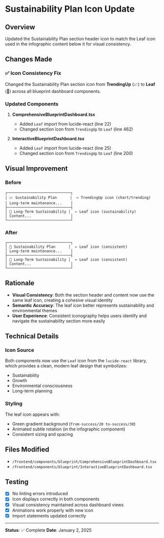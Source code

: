 # Sustainability Plan Icon Update

## Overview
Updated the Sustainability Plan section header icon to match the Leaf icon used in the infographic content below it for visual consistency.

## Changes Made

### ✅ Icon Consistency Fix

Changed the Sustainability Plan section icon from **TrendingUp** (📈) to **Leaf** (🍃) across all blueprint dashboard components.

### Updated Components

1. **ComprehensiveBlueprintDashboard.tsx**
   - Added `Leaf` import from lucide-react (line 22)
   - Changed section icon from `TrendingUp` to `Leaf` (line 462)

2. **InteractiveBlueprintDashboard.tsx**
   - Added `Leaf` import from lucide-react (line 25)
   - Changed section icon from `TrendingUp` to `Leaf` (line 200)

## Visual Improvement

### Before
```
┌─────────────────────────────┐
│ 📈 Sustainability Plan      │  ← TrendingUp icon (chart/trending)
│ Long-term maintenance...    │
├─────────────────────────────┤
│ 🍃 Long-Term Sustainability │  ← Leaf icon (sustainability)
│ Content...                  │
└─────────────────────────────┘
```

### After
```
┌─────────────────────────────┐
│ 🍃 Sustainability Plan      │  ← Leaf icon (consistent)
│ Long-term maintenance...    │
├─────────────────────────────┤
│ 🍃 Long-Term Sustainability │  ← Leaf icon (consistent)
│ Content...                  │
└─────────────────────────────┘
```

## Rationale

- **Visual Consistency**: Both the section header and content now use the same leaf icon, creating a cohesive visual identity
- **Semantic Accuracy**: The leaf icon better represents sustainability and environmental themes
- **User Experience**: Consistent iconography helps users identify and navigate the sustainability section more easily

## Technical Details

### Icon Source
Both components now use the `Leaf` icon from the `lucide-react` library, which provides a clean, modern leaf design that symbolizes:
- Sustainability
- Growth
- Environmental consciousness
- Long-term planning

### Styling
The leaf icon appears with:
- Green gradient background (`from-success/20 to-success/30`)
- Animated subtle rotation (in the infographic component)
- Consistent sizing and spacing

## Files Modified

- `/frontend/components/blueprint/ComprehensiveBlueprintDashboard.tsx`
- `/frontend/components/blueprint/InteractiveBlueprintDashboard.tsx`

## Testing

- [x] No linting errors introduced
- [x] Icon displays correctly in both components
- [x] Visual consistency maintained across dashboard views
- [x] Animations work properly with new icon
- [x] Import statements updated correctly

---

**Status**: ✅ Complete
**Date**: January 2, 2025


